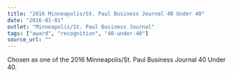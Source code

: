 ```yaml
---
title: "2016 Minneapolis/St. Paul Business Journal 40 Under 40"
date: "2016-01-01"
outlet: "Minneapolis/St. Paul Business Journal"
tags: ["award", "recognition", "40-under-40"]
source_url: ""
---
```


Chosen as one of the 2016 Minneapolis/St. Paul Business Journal 40 Under 40.
